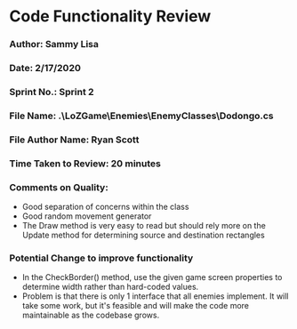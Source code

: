 # Code Functionality Review

### Author: Sammy Lisa

### Date: 2/17/2020

### Sprint No.: Sprint 2

### File Name: .\LoZGame\Enemies\EnemyClasses\Dodongo.cs

### File Author Name: Ryan Scott

### Time Taken to Review: 20 minutes

### Comments on Quality:
- Good separation of concerns within the class
- Good random movement generator
- The Draw method is very easy to read but should rely more on the Update method for determining source and destination rectangles

### Potential Change to improve functionality
- In the CheckBorder() method, use the given game screen properties to determine width rather than hard-coded values.
- Problem is that there is only 1 interface that all enemies implement. It will take some work,
but it's feasible and will make the code more maintainable as the codebase grows.